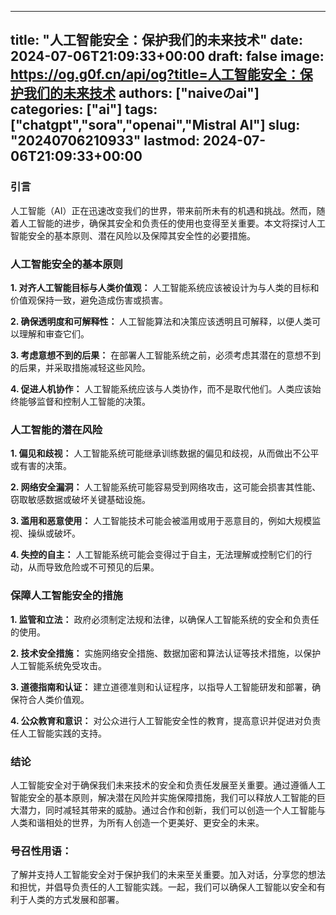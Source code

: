 
---
title: "人工智能安全：保护我们的未来技术"
date: 2024-07-06T21:09:33+00:00
draft: false
image: https://og.g0f.cn/api/og?title=人工智能安全：保护我们的未来技术
authors: ["naiveのai"]
categories: ["ai"]
tags: ["chatgpt","sora","openai","Mistral AI"]
slug: "20240706210933"
lastmod: 2024-07-06T21:09:33+00:00
---
### 引言

人工智能（AI）正在迅速改变我们的世界，带来前所未有的机遇和挑战。然而，随着人工智能的进步，确保其安全和负责任的使用也变得至关重要。本文将探讨人工智能安全的基本原则、潜在风险以及保障其安全性的必要措施。

### 人工智能安全的基本原则

**1. 对齐人工智能目标与人类价值观：**
人工智能系统应该被设计为与人类的目标和价值观保持一致，避免造成伤害或损害。

**2. 确保透明度和可解释性：**
人工智能算法和决策应该透明且可解释，以便人类可以理解和审查它们。

**3. 考虑意想不到的后果：**
在部署人工智能系统之前，必须考虑其潜在的意想不到的后果，并采取措施减轻这些风险。

**4. 促进人机协作：**
人工智能系统应该与人类协作，而不是取代他们。人类应该始终能够监督和控制人工智能的决策。

### 人工智能的潜在风险

**1. 偏见和歧视：**
人工智能系统可能继承训练数据的偏见和歧视，从而做出不公平或有害的决策。

**2. 网络安全漏洞：**
人工智能系统可能容易受到网络攻击，这可能会损害其性能、窃取敏感数据或破坏关键基础设施。

**3. 滥用和恶意使用：**
人工智能技术可能会被滥用或用于恶意目的，例如大规模监视、操纵或破坏。

**4. 失控的自主：**
人工智能系统可能会变得过于自主，无法理解或控制它们的行动，从而导致危险或不可预见的后果。

### 保障人工智能安全的措施

**1. 监管和立法：**
政府必须制定法规和法律，以确保人工智能系统的安全和负责任的使用。

**2. 技术安全措施：**
实施网络安全措施、数据加密和算法认证等技术措施，以保护人工智能系统免受攻击。

**3. 道德指南和认证：**
建立道德准则和认证程序，以指导人工智能研发和部署，确保符合人类价值观。

**4. 公众教育和意识：**
对公众进行人工智能安全性的教育，提高意识并促进对负责任人工智能实践的支持。

### 结论

人工智能安全对于确保我们未来技术的安全和负责任发展至关重要。通过遵循人工智能安全的基本原则，解决潜在风险并实施保障措施，我们可以释放人工智能的巨大潜力，同时减轻其带来的威胁。通过合作和创新，我们可以创造一个人工智能与人类和谐相处的世界，为所有人创造一个更美好、更安全的未来。

### 号召性用语：

了解并支持人工智能安全对于保护我们的未来至关重要。加入对话，分享您的想法和担忧，并倡导负责任的人工智能实践。一起，我们可以确保人工智能以安全和有利于人类的方式发展和部署。
